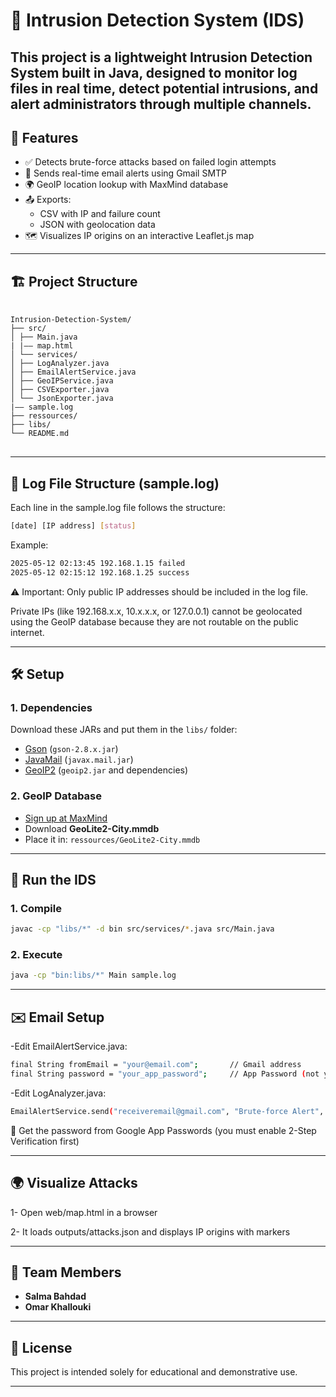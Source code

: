 # 🔐 Intrusion Detection System (IDS)

  This project is a lightweight **Intrusion Detection System** built in Java, designed to monitor log files in real time, detect potential intrusions, and       alert administrators through multiple channels.
---

## 📌 Features

- ✅ Detects brute-force attacks based on failed login attempts
- 📧 Sends real-time email alerts using Gmail SMTP
- 🌍 GeoIP location lookup with MaxMind database
- 📤 Exports:
  - CSV with IP and failure count
  - JSON with geolocation data
- 🗺️ Visualizes IP origins on an interactive Leaflet.js map

---

## 🏗️ Project Structure
<pre> <code>
Intrusion-Detection-System/
├── src/
│ ├── Main.java
| |–– map.html
│ └── services/
│ ├── LogAnalyzer.java
│ ├── EmailAlertService.java
│ ├── GeoIPService.java
│ ├── CSVExporter.java
│ └── JsonExporter.java
|–– sample.log
├── ressources/
├── libs/
└── README.md
</code> </pre>
---

## 📄 Log File Structure (sample.log)

  Each line in the sample.log file follows the structure:

```bash
[date] [IP address] [status]
```
  Example:

```bash
2025-05-12 02:13:45 192.168.1.15 failed  
2025-05-12 02:15:12 192.168.1.25 success
```
⚠️ Important: Only public IP addresses should be included in the log file.

 Private IPs (like 192.168.x.x, 10.x.x.x, or 127.0.0.1) cannot be geolocated using the GeoIP database because they are not routable on the public internet. 

---

## 🛠️ Setup

### 1. Dependencies

Download these JARs and put them in the `libs/` folder:

- [Gson](https://github.com/google/gson) (`gson-2.8.x.jar`)
- [JavaMail](https://eclipse-ee4j.github.io/mail/) (`javax.mail.jar`)
- [GeoIP2](https://github.com/maxmind/GeoIP2-java) (`geoip2.jar` and dependencies)

### 2. GeoIP Database

- [Sign up at MaxMind](https://www.maxmind.com/en/geolite2/signup)
- Download **GeoLite2-City.mmdb**
- Place it in: `ressources/GeoLite2-City.mmdb`

---

## 🧪 Run the IDS

### 1. Compile

```bash
javac -cp "libs/*" -d bin src/services/*.java src/Main.java
```
### 2. Execute
```bash
java -cp "bin:libs/*" Main sample.log
```

---

## ✉️ Email Setup
-Edit EmailAlertService.java:
```bash
final String fromEmail = "your@email.com";       // Gmail address
final String password = "your_app_password";     // App Password (not your Gmail password)
```
-Edit LogAnalyzer.java:
```bash
EmailAlertService.send("receiveremail@gmail.com", "Brute-force Alert", alert);
```
🔐 Get the password from Google App Passwords (you must enable 2-Step Verification first)

---

## 🌍 Visualize Attacks

1- Open web/map.html in a browser

2- It loads outputs/attacks.json and displays IP origins with markers

---

## 👥 Team Members

- **Salma Bahdad**   
- **Omar Khallouki**
  
---
  

## 📜 License

  This project is intended solely for educational and demonstrative use.  
  
---

